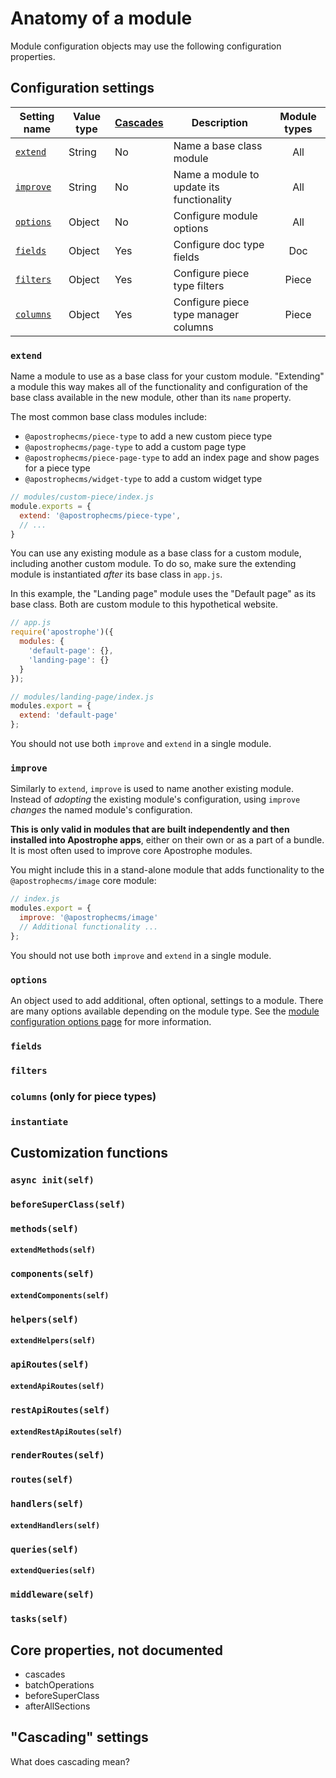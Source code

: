 # Anatomy of a module

Module configuration objects may use the following configuration properties.

## Configuration settings

| Setting name | Value type | [Cascades](#cascading-settings) | Description | Module types |
| ------- | ------- | ------- | ------- | :-----: |
| [`extend`](#extend) | String | No | Name a base class module | All |
| [`improve`](#improve) | String | No | Name a module to update its functionality | All |
| [`options`](#options) | Object | No | Configure module options | All |
| [`fields`](#fields) | Object | Yes | Configure doc type fields | Doc |
| [`filters`](#filters) | Object | Yes | Configure piece type filters | Piece |
| [`columns`](#filters) | Object | Yes | Configure piece type manager columns | Piece |

### `extend`

Name a module to use as a base class for your custom module. "Extending" a module this way makes all of the functionality and configuration of the base class available in the new module, other than its `name` property.

The most common base class modules include:

- `@apostrophecms/piece-type` to add a new custom piece type
- `@apostrophecms/page-type` to add a custom page type
- `@apostrophecms/piece-page-type` to add an index page and show pages for a piece type
- `@apostrophecms/widget-type` to add a custom widget type

```javascript
// modules/custom-piece/index.js
module.exports = {
  extend: '@apostrophecms/piece-type',
  // ...
}
```

You can use any existing module as a base class for a custom module, including another custom module. To do so, make sure the extending module is instantiated _after_ its base class in `app.js`.

In this example, the "Landing page" module uses the "Default page" as its base class. Both are custom module to this hypothetical website.

```javascript
// app.js
require('apostrophe')({
  modules: {
    'default-page': {},
    'landing-page': {}
  }
});
```

```javascript
// modules/landing-page/index.js
modules.export = {
  extend: 'default-page'
};
```

You should not use both `improve` and `extend` in a single module.

### `improve`

Similarly to `extend`, `improve` is used to name another existing module. Instead of _adopting_ the existing module's configuration, using `improve` _changes_ the named module's configuration.

**This is only valid in modules that are built independently and then installed into Apostrophe apps**, either on their own or as a part of a bundle. It is most often used to improve core Apostrophe modules.
<!-- TODO: link to a definition of a bundle when available. -->

You might include this in a stand-alone module that adds functionality to the `@apostrophecms/image` core module:

```javascript
// index.js
modules.export = {
  improve: '@apostrophecms/image'
  // Additional functionality ...
};
```

You should not use both `improve` and `extend` in a single module.


### `options`

An object used to add additional, often optional, settings to a module. There are many options available depending on the module type. See the [module configuration options page](/reference/module-options.md) for more information.

### `fields`
### `filters`
### `columns` (only for piece types)
### `instantiate`

## Customization functions

### `async init(self)`
### `beforeSuperClass(self)`
### `methods(self)`
#### `extendMethods(self)`
### `components(self)`
#### `extendComponents(self)`
### `helpers(self)`
#### `extendHelpers(self)`
### `apiRoutes(self)`
#### `extendApiRoutes(self)`
### `restApiRoutes(self)`
#### `extendRestApiRoutes(self)`
### `renderRoutes(self)`
### `routes(self)`
### `handlers(self)`
#### `extendHandlers(self)`
### `queries(self)`
#### `extendQueries(self)`
### `middleware(self)`
### `tasks(self)`

## Core properties, not documented
- cascades
- batchOperations
- beforeSuperClass
- afterAllSections

## "Cascading" settings

What does cascading mean?
